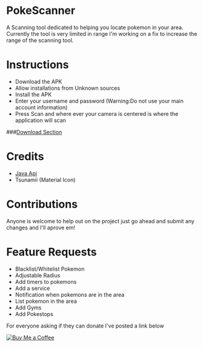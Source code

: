 # PokeScanner
A Scanning tool dedicated to helping you locate pokemon in your area. Currently the tool is very limited in range I'm working on a fix to increase the range of the scanning tool.

# Instructions
- Download the APK
- Allow installations from Unknown sources
- Install the APK
- Enter your username and password (Warning:Do not use your main account information)
- Press Scan and where ever your camera is centered is where the application will scan


###[Download Section](https://github.com/BrianEstrada/PokeScanner/releases)

# Credits
- [Java Api](https://github.com/Grover-c13/PokeGOAPI-Java/)
- Tsunamii (Material Icon)


# Contributions
Anyone is welcome to help out on the project just go ahead and submit any changes and I'll aprove em!

# Feature Requests
- Blacklist/Whitelist Pokemon
- Adjustable Radius
- Add timers to pokemons
- Add a service
- Notification when pokemons are in the area
- List pokemon in the area
- Add Gyms
- Add Pokestops


For everyone asking if they can donate I've posted a link below

[![Buy Me a Coffee](https://img.shields.io/badge/Donate-PayPal-green.svg)](https://ko-fi.com/A6046GV)
